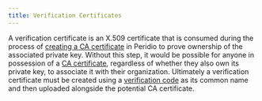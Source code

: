 ```yaml
---
title: Verification Certificates
---
```


A verification certificate is an X.509 certificate that is consumed during the process of [creating a CA certificate](/guides/creating-ca-certificates) in Peridio to prove ownership of the associated private key. Without this step, it would be possible for anyone in possession of a [CA certificate](/reference/ca-certificates), regardless of whether they also own its private key, to associate it with their organization. Ultimately a verification certificate must be created using a [verification code](/reference/verification-codes) as its common name and then uploaded alongside the potential CA certificate.
